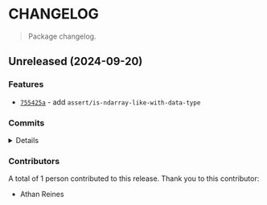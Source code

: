# CHANGELOG

> Package changelog.

<section class="release" id="unreleased">

## Unreleased (2024-09-20)

<section class="features">

### Features

-   [`755425a`](https://github.com/stdlib-js/stdlib/commit/755425a26f81cc16d2d37d8217efaab339c6416a) - add `assert/is-ndarray-like-with-data-type`

</section>

<!-- /.features -->

<section class="commits">

### Commits

<details>

-   [`50ab973`](https://github.com/stdlib-js/stdlib/commit/50ab973780d5569b7a5e30d7cd9236abcca8d648) - **docs:** fix description _(by Athan Reines)_
-   [`755425a`](https://github.com/stdlib-js/stdlib/commit/755425a26f81cc16d2d37d8217efaab339c6416a) - **feat:** add `assert/is-ndarray-like-with-data-type` _(by Athan Reines)_

</details>

</section>

<!-- /.commits -->

<section class="contributors">

### Contributors

A total of 1 person contributed to this release. Thank you to this contributor:

-   Athan Reines

</section>

<!-- /.contributors -->

</section>

<!-- /.release -->

